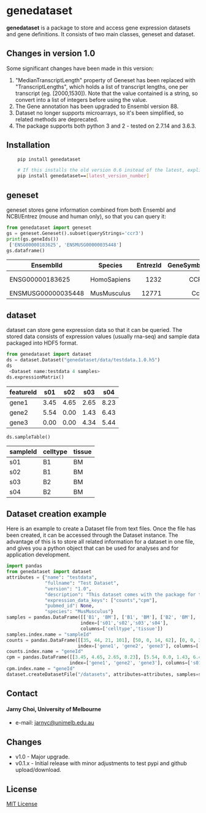 genedataset
======
**genedataset** is a package to store and access gene expression datasets and gene definitions. It consists of two main classes, geneset and dataset.

## Changes in version 1.0
Some significant changes have been made in this version:
1. "MedianTranscriptLength" property of Geneset has been replaced with "TranscriptLengths", which holds a list of transcript lengths, one per transcript (eg. [2000,1530]). Note that the value contained is a string, so convert into a list of integers before using the value.
2. The Gene annotation has been upgraded to Ensembl version 88.
3. Dataset no longer supports microarrays, so it's been simplified, so related methods are deprecated.
4. The package supports both python 3 and 2 - tested on 2.7.14 and 3.6.3.

## Installation
```bash
    pip install genedataset

    # If this installs the old version 0.6 instead of the latest, explicitly specify the version:
    pip install genedataset==[latest_version_number]
```

## geneset
geneset stores gene information combined from both Ensembl and NCBI/Entrez (mouse and human only), so that you can query it:
```python
from genedataset import geneset
gs = geneset.Geneset().subset(queryStrings='ccr3')
print(gs.geneIds())
 ['ENSG00000183625', 'ENSMUSG00000035448']
gs.dataframe()
```
 | EnsemblId          | Species     | EntrezId | GeneSymbol | Synonyms                     | Description                      | TranscriptLengths                             | Orthologue              |
 |--------------------|:-----------:|---------:|-----------:|-----------------------------:|---------------------------------:|----------------------------------------------:|------------------------:|
 | ENSG00000183625    | HomoSapiens | 1232     | CCR3       | CC-CKR-3|CD193|CKR3|CMKBR3   | C-C motif chemokine receptor 3   | [2000, 1581, 400, 436, 212, 1284, 1201, 1786] | ENSMUSG00000035448:Ccr3 |
 | ENSMUSG00000035448 | MusMusculus | 12771    | Ccr3       | CC-CKR3|CKR3|Cmkbr1l2|Cmkbr3 | chemokine (C-C motif) receptor 3 | [3272]                                        | ENSG00000183625:CCR3    |


## dataset
dataset can store gene expression data so that it can be queried. The stored data consists of expression values (usually rna-seq) and sample data packaged into HDF5 format.
```python
from genedataset import dataset
ds = dataset.Dataset("genedataset/data/testdata.1.0.h5")
ds
 <Dataset name:testdata 4 samples>
ds.expressionMatrix()
```
 | featureId | s01  | s02  | s03  | s04  |
 |---------|------|------|------|------|
 | gene1  | 3.45 | 4.65 | 2.65 | 8.23 |
 | gene2  | 5.54 | 0.00 | 1.43 | 6.43 |
 | gene3  | 0.00 | 0.00 | 4.34 | 5.44 |
 ```python
ds.sampleTable()
```
 | sampleId | celltype | tissue |
 |----------|----------|--------|
 | s01      | B1       | BM     |
 | s02      | B1       | BM     |
 | s03      | B2       | BM     |
 | s04      | B2       | BM     |

## Dataset creation example
Here is an example to create a Dataset file from text files. Once the file has been created, it can be accessed through the Dataset instance. The advantage of this is to store all related information for a dataset in one file, and gives you a python object that can be used for analyses and for application development.
```python
import pandas
from genedataset import dataset
attributes = {"name": "testdata",
              "fullname": "Test Dataset",
              "version": "1.0",
              "description": "This dataset comes with the package for testing purposes.",
              "expression_data_keys": ["counts","cpm"],
              "pubmed_id": None,
              "species": "MusMusculus"}
samples = pandas.DataFrame([['B1', 'BM'], ['B1', 'BM'], ['B2', 'BM'], ['B2', 'BM']],
                           index=['s01','s02','s03','s04'],
                           columns=['celltype','tissue'])
samples.index.name = "sampleId"
counts = pandas.DataFrame([[35, 44, 21, 101], [50, 0, 14, 62], [0, 0, 39, 73]],
                          index=['gene1', 'gene2', 'gene3'], columns=['s01', 's02', 's03', 's04'])
counts.index.name = "geneId"
cpm = pandas.DataFrame([[3.45, 4.65, 2.65, 8.23], [5.54, 0.0, 1.43, 6.43], [0.0, 0.0, 4.34, 5.44]],
                       index=['gene1', 'gene2', 'gene3'], columns=['s01', 's02', 's03', 's04'])
cpm.index.name = "geneId"
dataset.createDatasetFile("/datasets", attributes=attributes, samples=samples, expressions=[counts,cpm])

```

## Contact
#### Jarny Choi, University of Melbourne
* e-mail: jarnyc@unimelb.edu.au

## Changes 
* v1.0 - Major upgrade.
* v0.1.x - Initial release with minor adjustments to test pypi and github upload/download.

## License
[MIT License](LICENSE.txt)

